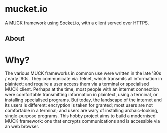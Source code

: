 # mucket.io
A [MUCK](https://en.wikipedia.org/wiki/TinyMUCK) framework using [Socket.io](https://socket.io/), with a client served over HTTPS.

## About
# Why?
The various MUCK frameworks in common use were written in the late '80s / early '90s. They communicate via Telnet, which transmits all information in plaintext; and require a user access them via a terminal or specialised MUCK client.
Perhaps at the time, most people with an internet connection were comfortable transmitting information in plaintext, using a terminal, or installing specialised programs. But today, the landscape of the internet and its users is different: encryption is taken for granted; most users are not comfortable in a terminal; and users are wary of installing archaic-looking, single-purpose programs. This hobby project aims to build a modernised MUCK framework: one that encrypts communications and is accessible via an web browser. 
